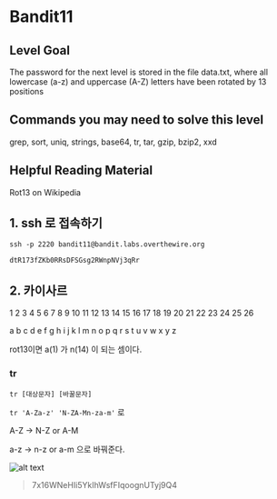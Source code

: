 # Bandit11

## Level Goal
The password for the next level is stored in the file data.txt, where all lowercase (a-z) and uppercase (A-Z) letters have been rotated by 13 positions

## Commands you may need to solve this level
grep, sort, uniq, strings, base64, tr, tar, gzip, bzip2, xxd

## Helpful Reading Material
Rot13 on Wikipedia

## 1. ssh 로 접속하기
`ssh -p 2220 bandit11@bandit.labs.overthewire.org`

`dtR173fZKb0RRsDFSGsg2RWnpNVj3qRr`

## 2. 카이사르
1 2 3 4 5 6 7 8 9 10 11 12 13 14 15 16 17 18 19 20 21 22 23 24 25 26

a b c d e f g h i j  k  l  m  n  o  p  q  r  s  t  u  v  w  x  y  z

rot13이면 a(1) 가 n(14) 이 되는 셈이다.

### tr
`tr [대상문자] [바꿀문자]`

`tr 'A-Za-z' 'N-ZA-Mn-za-m'` 로 

A-Z -> N-Z or A-M

a-z -> n-z or a-m 으로 바꿔준다. 

![alt text](image15.png)

> 7x16WNeHIi5YkIhWsfFIqoognUTyj9Q4

